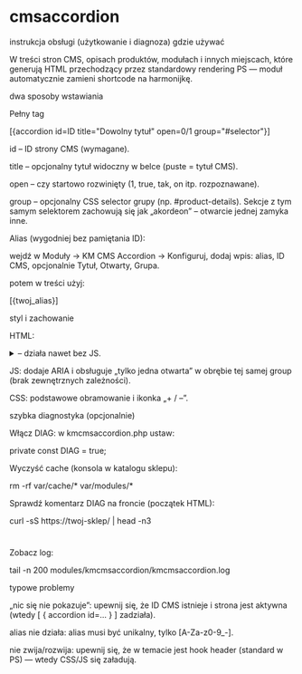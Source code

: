 # cmsaccordion

instrukcja obsługi (użytkowanie i diagnoza)
gdzie używać

W treści stron CMS, opisach produktów, modułach i innych miejscach, które generują HTML przechodzący przez standardowy rendering PS — moduł automatycznie zamieni shortcode na harmonijkę.

dwa sposoby wstawiania

Pełny tag

[{accordion id=ID title="Dowolny tytuł" open=0/1 group="#selector"}]


id – ID strony CMS (wymagane).

title – opcjonalny tytuł widoczny w belce (puste = tytuł CMS).

open – czy startowo rozwinięty (1, true, tak, on itp. rozpoznawane).

group – opcjonalny CSS selector grupy (np. #product-details). Sekcje z tym samym selektorem zachowują się jak „akordeon” – otwarcie jednej zamyka inne.

Alias (wygodniej bez pamiętania ID):

wejdź w Moduły → KM CMS Accordion → Konfiguruj, dodaj wpis: alias, ID CMS, opcjonalnie Tytuł, Otwarty, Grupa.

potem w treści użyj:

[{twoj_alias}]

styl i zachowanie

HTML: <details>/<summary> – działa nawet bez JS.

JS: dodaje ARIA i obsługuje „tylko jedna otwarta” w obrębie tej samej group (brak zewnętrznych zależności).

CSS: podstawowe obramowanie i ikonka „+ / –”.

szybka diagnostyka (opcjonalnie)

Włącz DIAG: w kmcmsaccordion.php ustaw:

private const DIAG = true;


Wyczyść cache (konsola w katalogu sklepu):

rm -rf var/cache/* var/modules/*


Sprawdź komentarz DIAG na froncie (początek HTML):

curl -sS https://twoj-sklep/ | head -n3
# <!-- KMCMS DIAG layer=...; replaced accordion=X, alias=Y; ts=... -->


Zobacz log:

tail -n 200 modules/kmcmsaccordion/kmcmsaccordion.log

typowe problemy

„nic się nie pokazuje”: upewnij się, że ID CMS istnieje i strona jest aktywna (wtedy [ { accordion id=... } ] zadziała).

alias nie działa: alias musi być unikalny, tylko [A-Za-z0-9_-].

nie zwija/rozwija: upewnij się, że w temacie jest hook header (standard w PS) — wtedy CSS/JS się załadują.